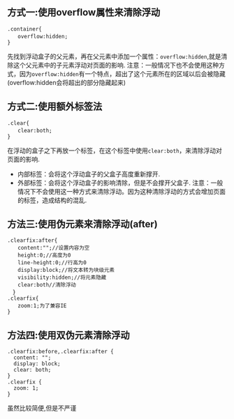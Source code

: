 ## 方式一:使用overflow属性来清除浮动
```
.container{
　　overflow:hidden;
}
```
先找到浮动盒子的父元素，再在父元素中添加一个属性：`overflow:hidden`,就是清除这个父元素中的子元素浮动对页面的影响.
注意：一般情况下也不会使用这种方式，因为`overflow:hidden`有一个特点，超出了这个元素所在的区域以后会被隐藏(overflow:hidden会将超出的部分隐藏起来)

## 方式二:使用额外标签法
```
.clear{
　　clear:both;
}
```
在浮动的盒子之下再放一个标签，在这个标签中使用`clear:both`，来清除浮动对页面的影响.
- 内部标签：会将这个浮动盒子的父盒子高度重新撑开.
- 外部标签：会将这个浮动盒子的影响清除，但是不会撑开父盒子.
注意：一般情况下不会使用这一种方式来清除浮动。因为这种清除浮动的方式会增加页面的标签，造成结构的混乱.

## 方法三:使用伪元素来清除浮动(after)
```
.clearfix:after{
　　content:"";//设置内容为空
　　height:0;//高度为0
　　line-height:0;//行高为0
　　display:block;//将文本转为块级元素
　　visibility:hidden;//将元素隐藏
　　clear:both//清除浮动
　}
.clearfix{
　　zoom:1;为了兼容IE
}
```

## 方法四:使用双伪元素清除浮动
```
.clearfix:before,.clearfix:after {
  content: "";
  display: block;
  clear: both;
}
.clearfix {
  zoom: 1;
}
```
虽然比较简便,但是不严谨
